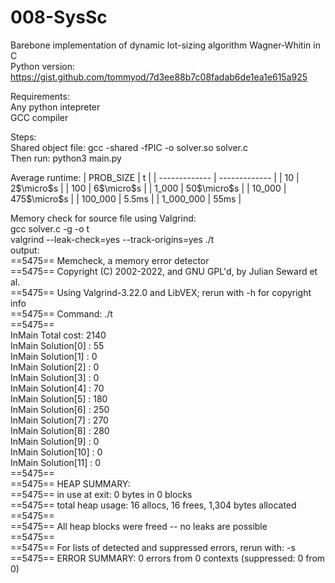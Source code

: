 # 008-SysSc
Barebone implementation of dynamic lot-sizing algorithm Wagner-Whitin in C \
Python version: https://gist.github.com/tommyod/7d3ee88b7c08fadab6de1ea1e615a925


Requirements: \
Any python intepreter \
GCC compiler


Steps: \
Shared object file: gcc -shared -fPIC -o solver.so solver.c \
Then run: python3 main.py


Average runtime:
| PROB_SIZE  | t |
| ------------- | ------------- |
| 10  | 2$\micro$s  |
| 100  | 6$\micro$s  |
| 1_000  | 50$\micro$s  |
| 10_000  | 475$\micro$s  |
| 100_000  | 5.5ms  |
| 1_000_000  | 55ms  |


Memory check for source file using Valgrind: \
gcc solver.c -g -o t \
valgrind --leak-check=yes --track-origins=yes ./t \
output: \
==5475== Memcheck, a memory error detector \
==5475== Copyright (C) 2002-2022, and GNU GPL'd, by Julian Seward et al. \
==5475== Using Valgrind-3.22.0 and LibVEX; rerun with -h for copyright info \
==5475== Command: ./t \
==5475== \
InMain Total cost: 2140 \
InMain Solution[0] 	: 55 \
InMain Solution[1] 	: 0 \
InMain Solution[2] 	: 0 \
InMain Solution[3] 	: 0 \
InMain Solution[4] 	: 70 \
InMain Solution[5] 	: 180 \
InMain Solution[6] 	: 250 \
InMain Solution[7] 	: 270 \
InMain Solution[8] 	: 280 \
InMain Solution[9] 	: 0 \
InMain Solution[10] 	: 0 \
InMain Solution[11] 	: 0 \
==5475== \
==5475== HEAP SUMMARY: \
==5475==     in use at exit: 0 bytes in 0 blocks \
==5475==   total heap usage: 16 allocs, 16 frees, 1,304 bytes allocated \
==5475== \
==5475== All heap blocks were freed -- no leaks are possible \
==5475== \
==5475== For lists of detected and suppressed errors, rerun with: -s \
==5475== ERROR SUMMARY: 0 errors from 0 contexts (suppressed: 0 from 0)



